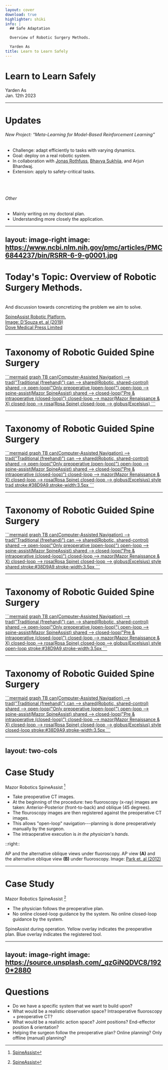 ```yaml
---
layout: cover
download: true
highlighter: shiki
info: |
  ## Safe Adaptation

  Overview of Robotic Surgery Methods.

  Yarden As
title: Learn to Learn Safely
---
```


# Learn to Learn Safely

<div class="uppercase text-sm tracking-widest">
Yarden As
</div>

<div class="abs-bl mx-14 my-12 flex">
  <div class="ml-3 flex flex-col text-left">
    <div class="text-sm opacity-50">Jan. 12th 2023</div>
  </div>
</div>


---

# Updates


<v-click>

###### New Project: &ldquo;Meta-Learning for Model-Based Reinforcement Learning&rdquo;

* Challenge: adapt efficiently to tasks with varying dynamics.
* Goal: deploy on a real robotic system.
* In collaboration with <a href="https://scholar.google.co.uk/citations?user=EfLpX8QAAAAJ&hl=en">Jonas Rothfuss</a>, <a href="https://las.inf.ethz.ch/people/bhavya-sukhija">Bhavya Sukhija</a>, and Arjun Bhardwaj.
* Extension: apply to safety-critical tasks.

</v-click>

<br>
<br>

<v-click>

###### Other
* Mainly writing on my doctoral plan.
* Understanding more closely the application. 

</v-click>


---
layout: image-right
image: https://www.ncbi.nlm.nih.gov/pmc/articles/PMC6844237/bin/RSRR-6-9-g0001.jpg
---

# Today's Topic: Overview of Robotic Surgery Methods.
<br>


<div class="opacity-50 my-25">And discussion towards concretizing the problem we aim to solve.</div>

<a href="https://www.dovepress.com/robotic-assisted-spine-surgery-history-efficacy-cost-and-future-trends-peer-reviewed-fulltext-article-RSRR" class="abs-br my-5 mx-5 text-white-sm text-right">SpineAssist Robotic Platform.<br>Image: D’Souza et. al (2019) <br>Dove Medical Press Limited</a>


---

# Taxonomy of Robotic Guided Spine Surgery


<div class="absolute w-full mt-5">
<a href="https://www.ncbi.nlm.nih.gov/pmc/articles/PMC6844237/" target="_blank">
```mermaid
graph TB
    can(Computer-Assisted Navigation) --> trad("Traditional (freehand)")
    can --> shared(Robotic, shared-control)
    shared --> open-loop("Only preoperative (open-loop)")
    open-loop --> spine-assist(Mazor SpineAssist)
    shared --> closed-loop("Pre & intraoperative (closed-loop)")
    closed-loop --> mazor(Mazor Renaissance & X)
    closed-loop --> rosa(Rosa Spine)
    closed-loop --> globus(Excelsius)
```
</a>
</div>


---

# Taxonomy of Robotic Guided Spine Surgery

<div class="absolute w-full mt-5">
<a href="https://www.ncbi.nlm.nih.gov/pmc/articles/PMC6844237/" target="_blank">
```mermaid
graph TB
    can(Computer-Assisted Navigation) --> trad("Traditional (freehand)")
    can --> shared(Robotic, shared-control)
    shared --> open-loop("Only preoperative (open-loop)")
    open-loop --> spine-assist(Mazor SpineAssist)
    shared --> closed-loop("Pre & intraoperative (closed-loop)")
    closed-loop --> mazor(Mazor Renaissance & X)
    closed-loop --> rosa(Rosa Spine)
    closed-loop --> globus(Excelsius)
    style trad stroke:#38D9A9,stroke-width:3.5px
```
</a>
</div>

<!--
* Using Computer Assisted Navigation to localize the operation tools' position and the patients body.
-->

---

# Taxonomy of Robotic Guided Spine Surgery

<div class="absolute w-full mt-5">
<a href="https://www.ncbi.nlm.nih.gov/pmc/articles/PMC6844237/" target="_blank">
```mermaid
graph TB
    can(Computer-Assisted Navigation) --> trad("Traditional (freehand)")
    can --> shared(Robotic, shared-control)
    shared --> open-loop("Only preoperative (open-loop)")
    open-loop --> spine-assist(Mazor SpineAssist)
    shared --> closed-loop("Pre & intraoperative (closed-loop)")
    closed-loop --> mazor(Mazor Renaissance & X)
    closed-loop --> rosa(Rosa Spine)
    closed-loop --> globus(Excelsius)
    style shared stroke:#38D9A9,stroke-width:3.5px
```
</a>
</div>


---

# Taxonomy of Robotic Guided Spine Surgery

<div class="absolute w-full mt-5">
<a href="https://www.ncbi.nlm.nih.gov/pmc/articles/PMC6844237/" target="_blank">
```mermaid
graph TB
    can(Computer-Assisted Navigation) --> trad("Traditional (freehand)")
    can --> shared(Robotic, shared-control)
    shared --> open-loop("Only preoperative (open-loop)")
    open-loop --> spine-assist(Mazor SpineAssist)
    shared --> closed-loop("Pre & intraoperative (closed-loop)")
    closed-loop --> mazor(Mazor Renaissance & X)
    closed-loop --> rosa(Rosa Spine)
    closed-loop --> globus(Excelsius)
    style open-loop stroke:#38D9A9,stroke-width:3.5px
```
</a>
</div>


---

# Taxonomy of Robotic Guided Spine Surgery

<div class="absolute w-full mt-5">
<a href="https://www.ncbi.nlm.nih.gov/pmc/articles/PMC6844237/" target="_blank">
```mermaid
graph TB
    can(Computer-Assisted Navigation) --> trad("Traditional (freehand)")
    can --> shared(Robotic, shared-control)
    shared --> open-loop("Only preoperative (open-loop)")
    open-loop --> spine-assist(Mazor SpineAssist)
    shared --> closed-loop("Pre & intraoperative (closed-loop)")
    closed-loop --> mazor(Mazor Renaissance & X)
    closed-loop --> rosa(Rosa Spine)
    closed-loop --> globus(Excelsius)
    style closed-loop stroke:#38D9A9,stroke-width:3.5px
```
</a>
</div>


---
layout: two-cols
---

# Case Study
Mazor Robotics SpineAssist [^1]

<v-clicks>

- Take preoperative CT images.
- At the beginning of the procedure: two fluoroscopy (x-ray) images are taken: Anterior-Posterior (front-to-back) and oblique (45 degrees).
- The flouroscopy images are then registered against the preoperative CT images.
- This allows "open-loop" navigation---planning is done preoperatively manually by the surgeon.
- The intraoperative execution is <em>in the physician's hands</em>.

</v-clicks>

[^1]: [SpineAssist](https://pubmed.ncbi.nlm.nih.gov/25146652/)

::right::

<CaptionedImage v-click="2" image="https://www.researchgate.net/profile/Won-Koh/publication/229075792/figure/fig2/AS:216468387045384@1428621493173/AP-and-the-alternative-oblique-views-under-fluoroscopy-AP-view-A-and-the-alternative.png" link="https://www.researchgate.net/figure/AP-and-the-alternative-oblique-views-under-fluoroscopy-AP-view-A-and-the-alternative_fig2_229075792">
<p class="text-sm text-justify">AP and the alternative oblique views under fluoroscopy. AP view <b>(A)</b> and the alternative oblique view <b>(B)</b> under fluoroscopy. Image: <a href="https://www.researchgate.net/publication/229075792_An_Alternative_Approach_to_Needle_Placement_in_Cervicothoracic_Epidural_Injections">Park et. al (2012)</a></p>
</CaptionedImage>


---

# Case Study
Mazor Robotics SpineAssist [^1]

<div class="flex">

<div>

- The physician follows the preoperative plan.
- No online closed-loop guidance by the system. No online closed-loop guidance by the system.

</div>

<div class="max-w-xl relative left-10 -top-5">
  <CaptionedImage image="/spine-assist.png" link="https://youtu.be/zWBVf5SQkxE"><p class="text-sm text-justify">SpineAssist during operation. Yellow overlay indicates the preoperative plan. Blue overlay indicates the registered tool.</p></CaptionedImage>
</div>

</div>

[^1]: [SpineAssist](https://pubmed.ncbi.nlm.nih.gov/25146652/)


---
layout: image-right
image: https://source.unsplash.com/_qzGiNQDVC8/1920*2880
---

# Questions

<v-clicks>

- Do we have a specific system that we want to build upon?
- What would be a realistic observation space? Intraoperative fluoroscopy + preoperative CT?
- What would be a realistic action space? Joint positions? End-effector position & orientation?
- Helping the surgeon follow the preoperative plan? Online planning? Only offline (manual) planning?

</v-clicks>
